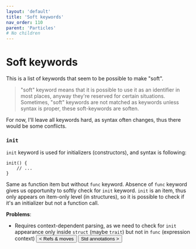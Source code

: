 ```yaml
---
layout: 'default'
title: 'Soft keywords'
nav_order: 110
parent: 'Particles'
# No children
---
```


# Soft keywords

This is a list of keywords that seem to be possible to make "soft".

> "soft" keyword means that it is possible to use it as an identifier in most places, anyway they're reserved for certain situations.
> Sometimes, "soft" keywords are not matched as keywords unless syntax is proper, these soft-keywords are soften.

For now, I'll leave all keywords hard, as syntax often changes, thus there would be some conflicts.

### `init`

`init` keyword is used for initializers (constructors), and syntax is following:
```jc
init() {
    // ...
}
```
Same as function item but without `func` keyword. Absence of `func` keyword gives us opportunity to softly check for `init` keyword.
`init` is an item, thus only appears on item-only level (in structures), so it is possible to check if it's an initializer but not a function call.

__Problems__:
- Requires context-dependent parsing, as we need to check for `init` appearance only inside `struct` (maybe `trait`) but not in `func` (expression context)
<button class="btn btn-outline" href="/particles\refs-&-moves.md">< Refs & moves</button>
<button class="btn btn-outline" href="/particles\std-annotations.md">Std annotations ></button>
